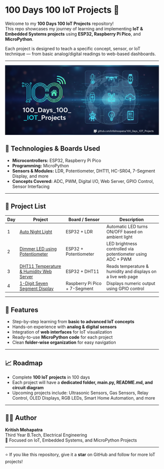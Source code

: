 # 100 Days 100 IoT Projects 🚀

Welcome to my **100 Days 100 IoT Projects** repository!  
This repo showcases my journey of learning and implementing **IoT & Embedded Systems projects** using **ESP32, Raspberry Pi Pico**, and **MicroPython**.  

Each project is designed to teach a specific concept, sensor, or IoT technique — from basic analog/digital readings to web-based dashboards.

---
![100 Days 100 IoT Projects Banner](images/banner.png)



## 🧰 Technologies & Boards Used

- **Microcontrollers:** ESP32, Raspberry Pi Pico  
- **Programming:** MicroPython  
- **Sensors & Modules:** LDR, Potentiometer, DHT11, HC-SR04, 7-Segment Display, and more  
- **Concepts Covered:** ADC, PWM, Digital I/O, Web Server, GPIO Control, Sensor Interfacing  

---

## 📂 Project List

| Day | Project | Board / Sensor | Description |
|-----|---------|----------------|-------------|
| 1 | [Auto Night Light](Auto_Night_Light_using_LDR_(ESP32_+_MicroPython)/README.md) | ESP32 + LDR | Automatic LED turns ON/OFF based on ambient light |
| 2 | [Dimmer LED using Potentiometer](Dimmer_LED_using_Potentiometer_(MicroPython) ) | ESP32 + Potentiometer | LED brightness controlled via potentiometer using ADC + PWM |
| 3 | [DHT11 Temperature & Humidity Web Server](DHT11_Web_Server_using_ESP32_&_MicroPython/README.md) | ESP32 + DHT11 | Reads temperature & humidity and displays on a live web page |
| 4 | [1-Digit Seven Segment Display](Single_Digit_Seven_Segment_Display_with_Raspberry_Pi-Pico_(MicroPython)/README.md) | Raspberry Pi Pico + 7-Segment | Displays numeric output using GPIO control |

---

## 🌟 Features

- Step-by-step learning from **basic to advanced IoT concepts**  
- Hands-on experience with **analog & digital sensors**  
- Integration of **web interfaces** for IoT visualization  
- Ready-to-use **MicroPython code** for each project  
- Clean **folder-wise organization** for easy navigation  

---

## 📈 Roadmap

- Complete **100 IoT projects** in 100 days  
- Each project will have a **dedicated folder, main.py, README.md, and circuit diagram**  
- Upcoming projects include: Ultrasonic Sensors, Gas Sensors, Relay Control, OLED Displays, RGB LEDs, Smart Home Automation, and more  

---

## 🧑‍💻 Author

**Kritish Mohapatra**  
Third Year B.Tech, Electrical Engineering  
📡 Focused on IoT, Embedded Systems, and MicroPython Projects  

---

⭐ If you like this repository, give it a **star** on GitHub and follow for more IoT projects!
